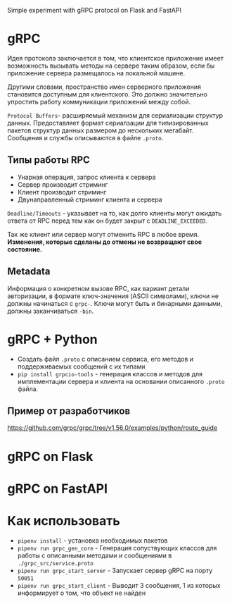 Simple experiment with gRPC protocol on Flask and FastAPI

# gRPC
Идея протокола заключается в том, что клиентское приложение имеет возможность
вызывать методы на сервере таким образом, если бы приложение сервера размещалось
на локальной машине.

Другими словами, пространство имен серверного приложения становится доступным
для клиентского. Это должно значительно упростить работу коммуникации приложений
между собой.

`Protocol Buffers`- расширяемый механизм для сериализации структур данных.
Предоставляет формат сериалзации для типизированных пакетов структур данных
размером до нескольких мегабайт. Сообщения и службы описываются в файле `.proto`.

## Типы работы RPC
- Унарная операция, запрос клиента к сервера
- Сервер производит стриминг
- Клиент производит стриминг
- Двунаправленный стриминг клиента и сервера

`Deadline/Timeouts` - указывает на то, как долго клиенты могут ожидать ответа от
RPC перед тем как он будет закрыт с `DEADLINE_EXCEEDED`.

Так же клиент или сервер могут отменить RPC в любое время. __Изменения, которые
сделаны до отмены не возвращают свое состояние.__

## Metadata

Информация о конкретном вызове RPC, как вариант детали авторизации, в формате
ключ-значения (ASCII символами), ключи не должны начинаться с `grpc-`.
Ключи могут быть и бинарными данными, должны заканчиваться `-bin`.

# gRPC + Python
- Создать файл `.proto` с описанием сервиса, его методов и поддерживаемых
сообщений с их типами
- `pip install grpcio-tools` - генерация классов и методов для имплементации
сервера и клиента на основании описанного `.proto` файла.

## Пример от разработчиков
https://github.com/grpc/grpc/tree/v1.56.0/examples/python/route_guide

# gRPC on Flask
# gRPC on FastAPI
# Как использовать
- `pipenv install` - установка необходимых пакетов
- `pipenv run grpc_gen_core` - Генерация сопуствующих классов для работы с описанными
методами и сообщениями в `./grpc_src/service.proto`
- `pipenv run grpc_start_server` - Запускает сервер gRPC на порту `50051`
- `pipenv run grpc_start_client` - Выводит 3 сообщения, 1 из которых информирует о
том, что объект не найден
